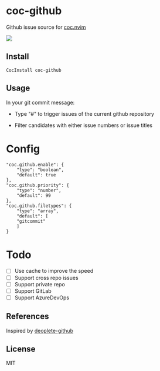 # coc-github

Github issue source for [coc.nvim](https://github.com/neoclide/coc.nvim)

![](https://user-images.githubusercontent.com/20282795/58370347-0331c400-7f38-11e9-8bb4-9ade97aad37e.png)

## Install 

```vim
CocInstall coc-github
```

## Usage

In your git commit message: 

- Type "#" to trigger issues of the current github repository

- Filter candidates with either issue numbers or issue titles

# Config

```jsonc
"coc.github.enable": {
    "type": "boolean",
    "default": true
},
"coc.github.priority": {
    "type": "number",
    "default": 99
},
"coc.github.filetypes": {
    "type": "array",
    "default": [
    "gitcommit"
    ]
}
```

# Todo

- [ ] Use cache to improve the speed
- [ ] Support cross repo issues
- [ ] Support private repo
- [ ] Support GitLab
- [ ] Support AzureDevOps

## References

Inspired by [deoplete-github](https://github.com/SevereOverfl0w/deoplete-github)

## License

MIT

